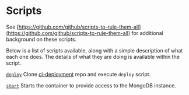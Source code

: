# Scripts

See [https://github.com/github/scripts-to-rule-them-all](https://github.com/github/scripts-to-rule-them-all)
for additional background on these scripts.

Below is a list of scripts available, along with a simple description of
what each one does. The details of what they are doing is available within the
script.

[`deploy`](deploy)
Clone [ci-deployment](https://github.com/nhsuk/ci-deployment.git) repo and
execute `deploy` script.

[`start`](start)
Starts the container to provide access to the MongoDB instance.
